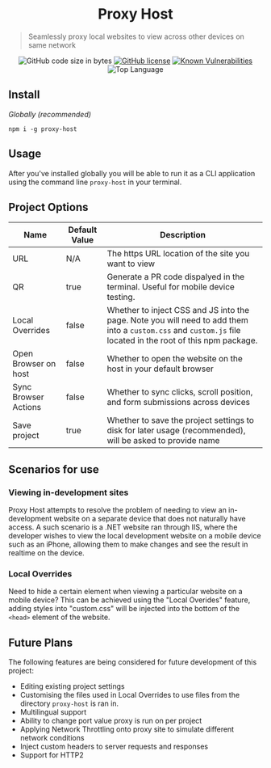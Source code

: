 <h1 align="center">Proxy Host</h1>


> Seamlessly proxy local websites to view across other devices on same network

<p align="center">
<img alt="GitHub code size in bytes" src="https://img.shields.io/github/languages/code-size/JohnAkerman/proxy-host">
<a href="https://github.com/JohnAkerman/proxy-host/blob/master/LICENSE"><img src="https://img.shields.io/github/license/JohnAkerman/proxy-host.svg" alt="GitHub license"></a>
  <a href="https://snyk.io/test/github/JohnAkerman/proxy-host"><img src="https://snyk.io/test/github/JohnAkerman/proxy-host/badge.svg" alt="Known Vulnerabilities" data-canonical-src="https://snyk.io/test/github/JohnAkerman/proxy-host" style="max-width:100%;"></a>
<img src="https://img.shields.io/github/languages/top/JohnAkerman/proxy-host" alt="Top Language" />
</p>

## Install

*Globally (recommended)*

```
npm i -g proxy-host
```

## Usage

After you've installed globally you will be able to run it as a CLI application using the command line `proxy-host` in your terminal.

## Project Options


Name | Default Value | Description
--- | --- | --- |
URL | N/A | The https URL location of the site you want to view
QR | true | Generate a PR code dispalyed in the terminal. Useful for mobile device  testing.
Local Overrides | false | Whether to inject CSS and JS into the page. Note you will need to add them into a `custom.css` and `custom.js` file located in the root of this npm package. 
Open Browser on host | false | Whether to open the website on the host in your default browser 
Sync Browser Actions | false | Whether to sync clicks, scroll position, and form submissions across devices
Save project | true | Whether to save the project settings to disk for later usage (recommended), will be asked to provide name

## Scenarios for use

### Viewing in-development sites
Proxy Host attempts to resolve the problem of needing to view an in-development website on a separate device that does not naturally have access. A such scenario is a .NET website ran through IIS, where the developer wishes to view the local development website on a mobile device such as an iPhone, allowing them to make changes and see the result in realtime on the device.

### Local Overrides
Need to hide a certain element when viewing a particular website on a mobile device? This can be achieved using the "Local Overides" feature, adding styles into "custom.css" will be injected into the bottom of the `<head>` element of the website.

## Future Plans
The following features are being considered for future development of this project:
- Editing existing project settings
- Customising the files used in Local Overrides to use files from the directory `proxy-host` is ran in.
- Multilingual support
- Ability to change port value proxy is run on per project
- Applying Network Throttling onto proxy site to simulate different network conditions
- Inject custom headers to server requests and responses
- Support for HTTP2
